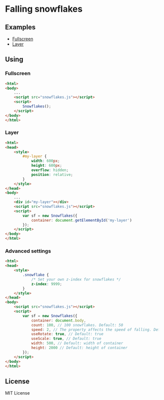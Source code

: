 Falling snowflakes
==================

## Examples
- [Fullscreen](https://hcodes.github.io/snowflakes/example/fullscreen.html)
- [Layer](https://hcodes.github.io/snowflakes/example/layer.html)

## Using

### Fullscreen
```html
<html>
<body>
    ...
    <script src="snowflakes.js"></script>
    <script>
        Snowflakes();
    </script>
</body>
</html>
```

### Layer

```html
<html>
<head>
    <style>
        #my-layer {
            width: 600px;
            height: 600px;
            overflow: hidden;
            position: relative;
        }
    </style>
</head>
<body>
    ...
    <div id="my-layer"></div>
    <script src="snowflakes.js"></script>
    <script>
        var sf = new Snowflakes({
            container: document.getElementById('my-layer')
        });
    </script>
</body>
</html>
```

### Advanced settings
```html
<html>
<head>
    <style>
        .snowflake {
            /* Set your own z-index for snowflakes */
            z-index: 9999;
        }
    </style>
</head>
<body>
    <script src="snowflakes.js"></script>
    <script>
        var sf = new Snowflakes({
            container: document.body,
            count: 100, // 100 snowflakes. Default: 50
            speed: 2, // The property affects the speed of falling. Default: 1
            useRotate: true, // Default: true
            useScale: true, // Default: true
            width: 500, // Default: width of container
            height: 2000 // Default: height of container
        });
    </script>
</body>
</html>
```

## License
MIT License
